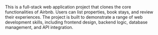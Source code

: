 This is a full-stack web application project that clones the core functionalities of Airbnb. Users can list properties, book stays, and review their experiences. The project is built to demonstrate a range of web development skills, including frontend design, backend logic, database management, and API integration.

